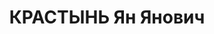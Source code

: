 ---
title: КРАСТЫНЬ Ян Янович
description: 'Род. в 1876, Латвия, г. Рига, латыш, обр.: малограмотный, член ВКП(б)
  с 1905 г. Проживал: г. Сочи. Инспектор курортного парк и пляжа.

  Арестован 22.09.1936. Обв. по ст.58/8/11 УК РСФСР. Приговор: ВК ВС СССР, 14.06.1937
  – ВМН. Расстрелян 14.06.1937, Ростов-на Дону.

  Реабилитирован ВК ВС СССР 01.09.1956 за отсутствием состава преступления'
---